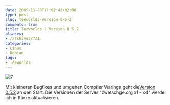 ```yaml
---
date: 2009-11-28T17:02:43+02:00
type: post
slug: teeworlds-version-0-5-2
comments: true
title: Teeworlds | Version 0.5.2
aliases:
- /archives/721
categories:
- Linux
- Debian
tags:
- Teeworlds
---
```


![7](/uploads/2009/11/7.png)

Mit kleineren Bugfixes und umgehen Compiler
Warings geht die[Version 0.5.2](http://teeworlds.com/?page=downloads) an
den Start. Die Versionen der Server "zwetschge.org x1 - x4" werde ich in
Kürze aktualisieren.

